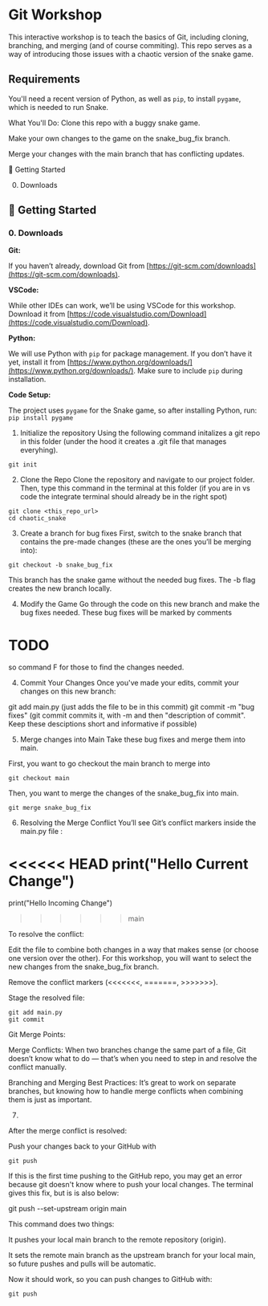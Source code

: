 # Git Workshop

This interactive workshop is to teach the basics of Git, including cloning, branching, and merging (and of course commiting). This repo serves as a way of introducing those issues with a chaotic version of the snake game.

## Requirements

You'll need a recent version of Python, as well as `pip`, to install `pygame`, which is needed to run Snake.

What You'll Do:
Clone this repo with a buggy snake game.

Make your own changes to the game on the snake_bug_fix branch.

Merge your changes with the main branch that has conflicting updates.

🚀 Getting Started

0. Downloads
## 🚀 Getting Started

### 0. Downloads

**Git:**

If you haven’t already, download Git from [https://git-scm.com/downloads](https://git-scm.com/downloads).

**VSCode:**

While other IDEs can work, we’ll be using VSCode for this workshop. Download it from [https://code.visualstudio.com/Download](https://code.visualstudio.com/Download).

**Python:**

We will use Python with `pip` for package management. If you don’t have it yet, install it from [https://www.python.org/downloads/](https://www.python.org/downloads/). Make sure to include `pip` during installation.

**Code Setup:**

The project uses `pygame` for the Snake game, so after installing Python, run:
    ```
    pip install pygame
    ```

1. Initialize the repository 
Using the following command initalizes a git repo in this folder (under the hood it creates a .git file that manages everyhing).

```
git init
```

2. Clone the Repo
Clone the repository and navigate to our project folder. Then, type this command in the terminal at this folder
(if you are in vs code the integrate terminal should already be in the right spot)

```
git clone <this_repo_url>
cd chaotic_snake
```

3. Create a branch for bug fixes
First, switch to the snake branch that contains the pre-made changes (these are the ones you’ll be merging into):

```
git checkout -b snake_bug_fix
```

This branch has the snake game without the needed bug fixes. The -b flag creates the new branch locally.


4. Modify the Game
Go through the code on this new branch and make the bug fixes needed. These bug fixes will be marked by comments
# TODO
so command F for those to find the changes needed.

4. Commit Your Changes
Once you've made your edits, commit your changes on this new branch:

git add main.py
(just adds the file to be in this commit)
git commit -m "bug fixes"
(git commit commits it, with -m and then "description of commit". Keep these desciptions short and informative if possible)

5. Merge changes into Main
Take these bug fixes and merge them into main. 

First, you want to go checkout the main branch to merge into

```
git checkout main
```

Then, you want to merge the changes of the snake_bug_fix into main.

```
git merge snake_bug_fix
```


6. Resolving the Merge Conflict
You’ll see Git’s conflict markers inside the main.py file :

<<<<<< HEAD
print("Hello Current Change")
======
print("Hello Incoming Change")
>>>>>> main

To resolve the conflict:

Edit the file to combine both changes in a way that makes sense (or choose one version over the other).
For this workshop, you will want to select the new changes from the snake_bug_fix branch.

Remove the conflict markers (<<<<<<<, =======, >>>>>>>).

Stage the resolved file:

```
git add main.py
git commit
```

Git Merge Points:

Merge Conflicts: When two branches change the same part of a file, Git doesn’t know what to do — that’s when you need to step in and resolve the conflict manually.

Branching and Merging Best Practices: It’s great to work on separate branches, but knowing how to handle merge conflicts when combining them is just as important.


7.

After the merge conflict is resolved:

Push your changes back to your GitHub with 

```
git push 
```

If this is the first time pushing to the GitHub repo, you may get an error because git doesn't know where to push
your local changes. The terminal gives this fix, but is is also below:

git push --set-upstream origin main

This command does two things:

It pushes your local main branch to the remote repository (origin).

It sets the remote main branch as the upstream branch for your local main, so future pushes and pulls will be automatic.

Now it should work, so you can push changes to GitHub with:

```
git push
```
